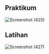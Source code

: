 ## Praktikum
![Screenshot (425)](https://user-images.githubusercontent.com/40889525/110923490-8ada0400-8353-11eb-9491-c2c54f29dd81.png)

## Latihan
![Screenshot (427)](https://user-images.githubusercontent.com/40889525/110923523-94fc0280-8353-11eb-894a-93c6612ea6c9.png)
